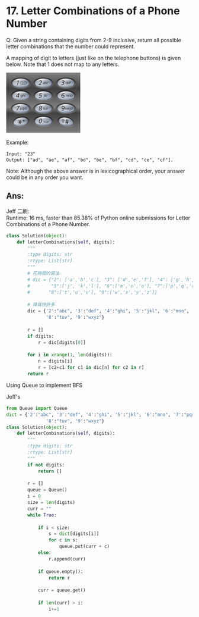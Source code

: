 # 17. Letter Combinations of a Phone Number
Q: Given a string containing digits from 2-9 inclusive, return all possible letter combinations that the number could represent.

A mapping of digit to letters (just like on the telephone buttons) is given below. Note that 1 does not map to any letters.

![src](imgs/17_1.png)

Example:
```
Input: "23"
Output: ["ad", "ae", "af", "bd", "be", "bf", "cd", "ce", "cf"].
```
Note:
Although the above answer is in lexicographical order, your answer could be in any order you want.

## Ans:
Jeff 二刷:\
Runtime: 16 ms, faster than 85.38% of Python online submissions for Letter Combinations of a Phone Number.

```python
class Solution(object):
    def letterCombinations(self, digits):
        """
        :type digits: str
        :rtype: List[str]
        """
        # 花時間的寫法
        # dic = {"2": ['a','b','c'], "3": ['d','e','f'], "4": ['g','h','i'], 
        #        "5":['j', 'k','l'], "6":['m','n','o'], "7":['p','q','r','s'],
        #       "8":['t','u','v'], "9":['w','x','y','z']}
        
        # 降寫快許多
        dic = {'2':"abc", '3':"def", '4':"ghi", '5':"jkl", '6':"mno", '7':"pqrs",
               '8':"tuv", '9':"wxyz"}

        r = []
        if digits:
            r = dic[digits[0]]

        for i in xrange(1, len(digits)):
            n = digits[i]
            r = [c2+c1 for c1 in dic[n] for c2 in r]
        return r
```

Using Queue to implement BFS

Jeff's
```python
from Queue import Queue
dict = {'2':"abc", '3':"def", '4':"ghi", '5':"jkl", '6':"mno", '7':"pqrs",
               '8':"tuv", '9':"wxyz"}
class Solution(object):
    def letterCombinations(self, digits):
        """
        :type digits: str
        :rtype: List[str]
        """
        if not digits:
            return []
        
        r = []
        queue = Queue()
        i = 0
        size = len(digits)
        curr = ""
        while True:

            if i < size:
                s = dict[digits[i]]
                for c in s:
                    queue.put(curr + c)
            else:
                r.append(curr)
                        
            if queue.empty():
                return r
            
            curr = queue.get()
            
            if len(curr) > i:
                i+=1
```